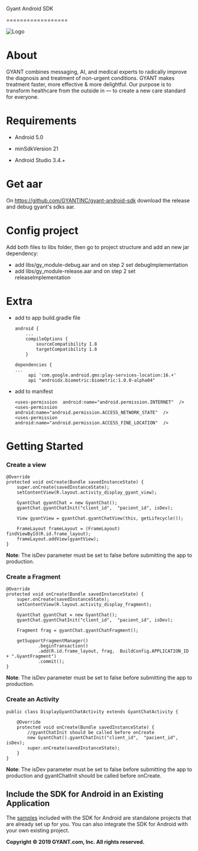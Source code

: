 
Gyant Android SDK

==================

  

![Logo](https://gyant.com/wp-content/uploads/2018/10/Gyant.Logotype.HorizontalLeft@2x-1.png)

  

# About

  

GYANT combines messaging, AI, and medical experts to radically improve the diagnosis and treatment of non-urgent conditions. GYANT makes treatment faster, more effective & more delightful. Our purpose is to transform healthcare from the outside in — to create a new care standard for everyone.

  

# Requirements

- Android 5.0

- minSdkVersion 21

- Android Studio 3.4.+

  

# Get aar

On https://github.com/GYANTINC/gyant-android-sdk download the release and debug gyant's sdks aar.

  
# Config project

Add both files to libs folder, then go to project structure and add an new jar dependency:

- add libs/gy_module-debug.aar and on step 2 set debugImplementation
- add libs/gy_module-release.aar and on step 2 set releaseImplementation

  

# Extra

- add to app build.gradle file
	
	```	
	android {
		...
		compileOptions {
			sourceCompatibility 1.8
			targetCompatibility 1.8
		}
	```
	
	```
	dependencies {
	...		
		 api 'com.google.android.gms:play-services-location:16.+'
		 api "androidx.biometric:biometric:1.0.0-alpha04"
	 ```	


- add to manifest
	```	
	<uses-permission  android:name="android.permission.INTERNET"  />
	<uses-permission  android:name="android.permission.ACCESS_NETWORK_STATE"  />
	<uses-permission  android:name="android.permission.ACCESS_FINE_LOCATION"  />
	```	


# Getting Started

### Create a view

```
@Override  
protected void onCreate(Bundle savedInstanceState) {  
	super.onCreate(savedInstanceState);  
	setContentView(R.layout.activity_display_gyant_view);  
	  
	GyantChat gyantChat = new GyantChat();  
	gyantChat.gyantChatInit("client_id",  "pacient_id", isDev);  
	  
	View gyantView = gyantChat.gyantChatView(this, getLifecycle());  
	  
	FrameLayout frameLayout = (FrameLayout) findViewById(R.id.frame_layout);  
	frameLayout.addView(gyantView);  
}
```
**Note**: The isDev parameter must be set to false before submitting the app to production.

### Create a Fragment

```
@Override  
protected void onCreate(Bundle savedInstanceState) {  
    super.onCreate(savedInstanceState);  
    setContentView(R.layout.activity_display_fragment);  
  
    GyantChat gyantChat = new GyantChat();  
    gyantChat.gyantChatInit("client_id",  "pacient_id", isDev);  
  
    Fragment frag = gyantChat.gyantChatFragment();  
  
    getSupportFragmentManager()  
            .beginTransaction()  
            .add(R.id.frame_layout, frag,  BuildConfig.APPLICATION_ID + ".GyantFragment")  
            .commit();  
}
```
**Note**: The isDev parameter must be set to false before submitting the app to production.

### Create an Activity

```
public class DisplayGyantChatActivity extends GyantChatActivity {  
  
    @Override  
    protected void onCreate(Bundle savedInstanceState) {  
		//gyantChatInit should be called before onCreate
		new GyantChat().gyantChatInit("client_id",  "pacient_id", isDev);  
		super.onCreate(savedInstanceState);  
    }  
}
```
**Note**: The isDev parameter must be set to false before submitting the app to production and gyantChatInit should be called before onCreate.


## Include the SDK for Android in an Existing Application

The  [samples](https://github.com/GYANTINC/gyant-android-sdk-samples)  included with the SDK for Android are standalone projects that are already set up for you. You can also integrate the SDK for Android with your own existing project.


**Copyright © 2019 GYANT.com, Inc. All rights reserved.**
